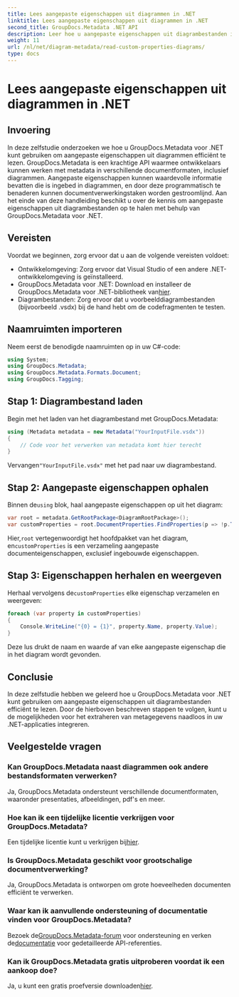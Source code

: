 ```yaml
---
title: Lees aangepaste eigenschappen uit diagrammen in .NET
linktitle: Lees aangepaste eigenschappen uit diagrammen in .NET
second_title: GroupDocs.Metadata .NET API
description: Leer hoe u aangepaste eigenschappen uit diagrambestanden in .NET kunt extraheren met behulp van GroupDocs.Metadata. Eenvoudige stapsgewijze handleiding voor ontwikkelaars.
weight: 11
url: /nl/net/diagram-metadata/read-custom-properties-diagrams/
type: docs
---
```

# Lees aangepaste eigenschappen uit diagrammen in .NET

## Invoering
In deze zelfstudie onderzoeken we hoe u GroupDocs.Metadata voor .NET kunt gebruiken om aangepaste eigenschappen uit diagrammen efficiënt te lezen. GroupDocs.Metadata is een krachtige API waarmee ontwikkelaars kunnen werken met metadata in verschillende documentformaten, inclusief diagrammen. Aangepaste eigenschappen kunnen waardevolle informatie bevatten die is ingebed in diagrammen, en door deze programmatisch te benaderen kunnen documentverwerkingstaken worden gestroomlijnd. Aan het einde van deze handleiding beschikt u over de kennis om aangepaste eigenschappen uit diagrambestanden op te halen met behulp van GroupDocs.Metadata voor .NET.
## Vereisten
Voordat we beginnen, zorg ervoor dat u aan de volgende vereisten voldoet:
- Ontwikkelomgeving: Zorg ervoor dat Visual Studio of een andere .NET-ontwikkelomgeving is geïnstalleerd.
-  GroupDocs.Metadata voor .NET: Download en installeer de GroupDocs.Metadata voor .NET-bibliotheek van[hier](https://releases.groupdocs.com/metadata/net/).
- Diagrambestanden: Zorg ervoor dat u voorbeelddiagrambestanden (bijvoorbeeld .vsdx) bij de hand hebt om de codefragmenten te testen.

## Naamruimten importeren
Neem eerst de benodigde naamruimten op in uw C#-code:
```csharp
using System;
using GroupDocs.Metadata;
using GroupDocs.Metadata.Formats.Document;
using GroupDocs.Tagging;
```
## Stap 1: Diagrambestand laden
Begin met het laden van het diagrambestand met GroupDocs.Metadata:
```csharp
using (Metadata metadata = new Metadata("YourInputFile.vsdx"))
{
    // Code voor het verwerken van metadata komt hier terecht
}
```
 Vervangen`"YourInputFile.vsdx"` met het pad naar uw diagrambestand.
## Stap 2: Aangepaste eigenschappen ophalen
 Binnen de`using` blok, haal aangepaste eigenschappen op uit het diagram:
```csharp
var root = metadata.GetRootPackage<DiagramRootPackage>();
var customProperties = root.DocumentProperties.FindProperties(p => !p.Tags.Contains(Tags.Document.BuiltIn));
```
 Hier,`root` vertegenwoordigt het hoofdpakket van het diagram, en`customProperties` is een verzameling aangepaste documenteigenschappen, exclusief ingebouwde eigenschappen.
## Stap 3: Eigenschappen herhalen en weergeven
 Herhaal vervolgens de`customProperties` elke eigenschap verzamelen en weergeven:
```csharp
foreach (var property in customProperties)
{
    Console.WriteLine("{0} = {1}", property.Name, property.Value);
}
```
Deze lus drukt de naam en waarde af van elke aangepaste eigenschap die in het diagram wordt gevonden.

## Conclusie
In deze zelfstudie hebben we geleerd hoe u GroupDocs.Metadata voor .NET kunt gebruiken om aangepaste eigenschappen uit diagrambestanden efficiënt te lezen. Door de hierboven beschreven stappen te volgen, kunt u de mogelijkheden voor het extraheren van metagegevens naadloos in uw .NET-applicaties integreren.

## Veelgestelde vragen
### Kan GroupDocs.Metadata naast diagrammen ook andere bestandsformaten verwerken?
Ja, GroupDocs.Metadata ondersteunt verschillende documentformaten, waaronder presentaties, afbeeldingen, pdf's en meer.
### Hoe kan ik een tijdelijke licentie verkrijgen voor GroupDocs.Metadata?
 Een tijdelijke licentie kunt u verkrijgen bij[hier](https://purchase.groupdocs.com/temporary-license/).
### Is GroupDocs.Metadata geschikt voor grootschalige documentverwerking?
Ja, GroupDocs.Metadata is ontworpen om grote hoeveelheden documenten efficiënt te verwerken.
### Waar kan ik aanvullende ondersteuning of documentatie vinden voor GroupDocs.Metadata?
 Bezoek de[GroupDocs.Metadata-forum](https://forum.groupdocs.com/c/metadata/14) voor ondersteuning en verken de[documentatie](https://tutorials.groupdocs.com/metadata/net/) voor gedetailleerde API-referenties.
### Kan ik GroupDocs.Metadata gratis uitproberen voordat ik een aankoop doe?
 Ja, u kunt een gratis proefversie downloaden[hier](https://releases.groupdocs.com/).